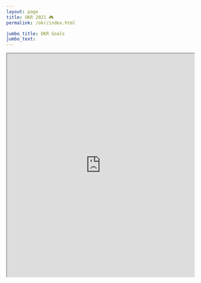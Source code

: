 ```yaml
---
layout: page
title: OKR 2021 🎮
permalink: /okr/index.html

jumbo_title: OKR Goals
jumbo_text:
---
```


<iframe width="100%" height="600px" src="https://docs.google.com/spreadsheets/d/e/2PACX-1vQmKFlwozfJNQwNHhDj_3kOniBrYSFm_sIOP-Nt_em4Hdr90P3s9LA8pmqHBld8pSsmlDhNWav1HkRs/pubhtml?gid=0&amp;single=true&amp;widget=true&amp;headers=false"></iframe>
